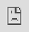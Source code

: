 # About this work

This works addresses the problem of automatic image colorization using deep learning techniques. We explore a way of generating colored images from grayscale images with some degree of spatial control, so we could get partial colored images with an artistic effect if desired.


This project was developed as a conclusion work for the course *<a href="http://lvelho.impa.br/ip18/" target="_blank">Fundamentals and Trends in Vision and Image Processing</a>* (August-November, 2018) at IMPA, which had the theme *from Data to Generative Models*.



#### Keynote presentation:

You'll find embedded below the keynote presented 
<iframe src="https://www.icloud.com/keynote/0Wyocnu0kmSktCDVyBD7OOWEQ?embed=true" width="100%" height="100%" frameborder="0" style="position:absolute;top:0;left:0;" allowfullscreen="1" referrer="no-referrer"></iframe>


# Inspirations

There are multiple works about colorization 


Thinking about the problem, there are many things, many results that could be pursued. We can think of automatic photorealistic colorization, color correction, color transfer between images,  colorization or recolonization restricted to some criteria like a specific color palette or specific degrees of some metric like saturation, constrast, brightness etc.


## Artistical neural style transfer

One of the most impressive and deeply used to disseminate the results and advances reached in the area is artistically style transfer. Not only generates beautiful and astonishing images but also It is something of ease access for someone who is a layperson on the subject.

We didn't want to try to extend the results on artistic style transfer, but we did want to achieve something that could be used in an artistic way (fashion).

## Classical works

When we search for image colorization inside a context of machine learning and, more specifically, deep learning we can find a variety of works interested in make a computer guess the colors of a grayscale image making it a photorealistic colored scene. This is a very cool application 

We can find tool which can color images restricted to some hints, like the most prominent color. 

Compute the best colorization given these restrictions or attending these criteria.

# Goal 

With some knowledge about the problems attacked on the area and the idea of making something with a potential artistic style, we'd like to get results somewhat near to images of partial colorization. That is colorization with a spatial control, so we could achieve an artistic result like that presented in images XXXXXX.

[IMAGES SAMPLES HERE]

# Our approach

- 

Optimizations
- Com tantas opções, o que escolher?
- Life is a NP Complete problem
- We also can Feed forward + back propagation (sometimes)

- Interessante
- Explorar os conhecimentos apresentados no curso
- Adição ao que já foi feito
- Factível dentro do tempo que resta

Estratégias Gerais

- Regressão
- Classificação
- GANs


Estratégia 1
1. Aproveitar um trabalho de transferência de estilo e modificar a função de perda de estilo para tentar preservar silhuetas e modificar cor
2. Explorar histograma - non spatial information
3. Histogram Matching
4. Efeito amarronzado, sépia (brown-is) L2 metric over color space

Estratégia 2:

# References

Image style transfer using convolutional neural networks
LA Gatys, AS Ecker, M Bethge
Proceedings of the IEEE Conference on Computer Vision and Pattern

